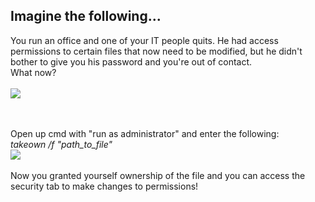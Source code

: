 <h2>Imagine the following...</h2>
You run an office and one of your IT people quits. He had access permissions to certain files that now need to be modified, but he didn't bother 
to give you his password and you're out of contact.
<br> 
What now?
<br><br>
<img src="https://i.imgur.com/x1TjVx7.png">

<br><br>
Open up cmd with "run as administrator" and enter the following:
<br>
<i>takeown /f "path_to_file"</i>
<br>
<img src="https://i.imgur.com/byrSnpY.png">
<br><br>
Now you granted yourself ownership of the file and you can access the security tab to make changes to permissions!
